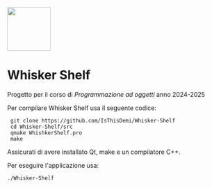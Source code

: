 <img src="https://github.com/user-attachments/assets/e67a913c-08b1-4eec-b167-d9cfe477c1c8" width="100" height="100" />

# Whisker Shelf

Progetto per il corso di *Programmazione ad oggetti* anno 2024-2025

Per compilare Whisker Shelf usa il seguente codice:

```
 git clone https://github.com/IsThisDemi/Whisker-Shelf
 cd Whisker-Shelf/src
 qmake WhishkerShelf.pro
 make
```

Assicurati di avere installato Qt, make e un compilatore C++.

Per eseguire l'applicazione usa:

```
./Whisker-Shelf
```
